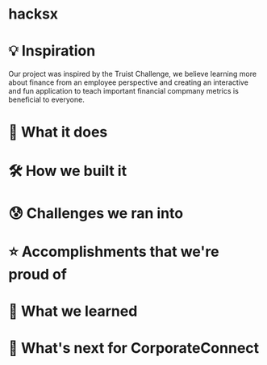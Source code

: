 # hacksx

# 💡 Inspiration
Our project was inspired by the Truist Challenge, we believe learning more about finance from an employee perspective and creating an interactive and fun application to teach important financial compmany metrics is beneficial to everyone.

# 💎 What it does

# 🛠 How we built it

# 😰 Challenges we ran into

# ⭐️ Accomplishments that we're proud of

# 🧠 What we learned

# 🔮 What's next for CorporateConnect
